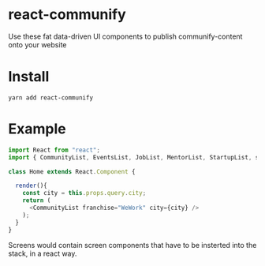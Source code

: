 # react-communify
Use these fat data-driven UI components to publish communify-content onto your website

# Install 
`yarn add react-communify`

# Example

```js
import React from "react";
import { CommunityList, EventsList, JobList, MentorList, StartupList, screens } from "react-communify";

class Home extends React.Component {

  render(){
    const city = this.props.query.city;
    return ( 
      <CommunityList franchise="WeWork" city={city} />
    );
  }
} 
```

Screens would contain screen components that have to be insterted into the stack, in a react way. 
